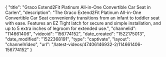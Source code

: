 {
    "title": "Graco Extend2Fit Platinum All-in-One Convertible Car Seat in Carlen",
    "description": "The Graco Extend2Fit Platinum All-in-One Convertible Car Seat conveniently transitions from an infant to toddler seat with ease. Features an EZ Tight latch for secure and simple installation, and up to 5 extra inches of legroom for extended use.",
    "channelid": "114661406",
    "videoid": "156774152",
    "date_created": "1522175013",
    "date_modified": "1522368191",
    "type": "captivate",
    "layout": "channelVideo",
    "url": "\/latest-videos\/47406146932-2\/114661406-156774152"
}